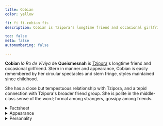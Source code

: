 ```yaml
---
title: Cobian
color: yellow

fi: fi fi-cobian fis
description: Cobian is Tzipora's longtime friend and occasional girlfriend. Stern in manner and appearance, Cobian is easily remembered by her circular spectacles and stern fringe.

toc: false
meta: false
autonumbering: false

---
```

**Cobian** *lo Ro de Viviya* de **Queismesnah** is [Tzipora](/characters/tzipora)'s longtime friend and occasional girlfriend. Stern in manner and appearance, Cobian is easily remembered by her circular spectacles and stern fringe, styles maintained since childhood.

She has a close but tempestuous relationship with Tzipora, and a tepid connection with Tzipora's broader friend group. She is polite in the middle-class sense of the word; formal among strangers, gossipy among friends.

<details>
<summary>Factsheet</summary>

* **<span class="navicon">💬</span> Name**: Cobian Queismesnah
* **<span class="navicon">💼</span> Occupation**: Student
* **<span class="navicon">🏠</span> Residence**: Alveg, Borough of Lola, [[Oslola]], [[Vekllei]]
* **<span class="navicon">🔄</span> Age**: 16
</details>

<details>
<summary>Appearance</summary>

Cobian is amber-eyed with black hair, descended mostly from Inuit-Scandinavian ethnic groups common in [[Oslola]]. She is tall for her age, and has mostly Inuit features. She styles her long hair in many different ways, most commonly in a bun or braids. She is healthy but inactive, and tans easily without freckling. Cobian is naturally graceful and well-mannered, traits Tzipora is envious of.

Her taste in clothes ranges from prim middle-class ensembles to more adventurous Brazza and Maoist Revival fare. Indigenous to Oslola, she is both fascinated by and suspicious of the outside world, and her cautious entry into foreign trends indicates her desire to move beyond her traditional Oslolan upbringing.
</details>

<details>
<summary>Personality</summary>

When Tzipora meets her, Cobian is a figure of sympathy and irritation. She has the unfortunate quality of a social outcast trying to climb her way back inside, and people can tell. Once comfortable around Tzipora, Cobian revealed herself to be easy-going and loyal, a person of small pretensions and genuine friendship. In her own skin, she makes an excellent conversationalist, charmingly attentive and grateful.

Some people think she's judgemental, and she can be. Her friends are immigrants but she knows little about the outside world, and is insecure about her provinciality, which can manifest as judgement or xenophobia.

On the other hand, Cobian is also deeply empathetic and finds interest in new things via her friends she'd never previously thought about. She makes up most of Tzipora's social life, which leaves plenty of space for Zelda's big personality and obsessions.

Zelda has a stabilising effect on Cobian, rounding out some of her conservative instincts through Zelda's androgynous habits and far-fetched fascinations. But Zelda's big personality does not include much talking or grace, and in these deficiencies Cobian's social talent shines. Together they make a great pair, their neighbouring personalities aiding their best selves.
</details>